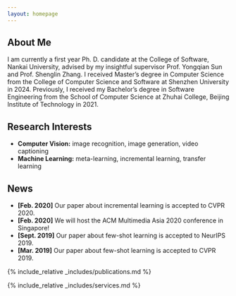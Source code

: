 ```yaml
---
layout: homepage
---
```


## About Me

I am currently a first year Ph. D. candidate at the College of Software, Nankai University, advised by my insightful supervisor Prof. Yongqian Sun and Prof. Shenglin Zhang. I received Master’s degree in Computer Science from the College of Computer Science and Software at Shenzhen University in 2024. Previously, I received my Bachelor’s degree in Software Engineering from the School of Computer Science at Zhuhai College, Beijing Institute of Technology in 2021.



## Research Interests

- **Computer Vision:** image recognition, image generation, video captioning
- **Machine Learning:** meta-learning, incremental learning, transfer learning

## News

- **[Feb. 2020]** Our paper about incremental learning is accepted to CVPR 2020.
- **[Feb. 2020]** We will host the ACM Multimedia Asia 2020 conference in Singapore!
- **[Sept. 2019]** Our paper about few-shot learning is accepted to NeurIPS 2019.
- **[Mar. 2019]** Our paper about few-shot learning is accepted to CVPR 2019.

{% include_relative _includes/publications.md %}

{% include_relative _includes/services.md %}
